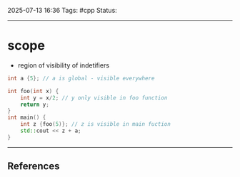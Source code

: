 
2025-07-13 16:36
Tags: #cpp
Status:

---
# scope
- region of visibility of indetifiers
```cpp
int a {5}; // a is global - visible everywhere

int foo(int x) {
	int y = x/2; // y only visible in foo function
	return y;	
}
int main() {
	int z {foo(5)}; // z is visible in main fuction
	std::cout << z + a;
}
```

---
## References



